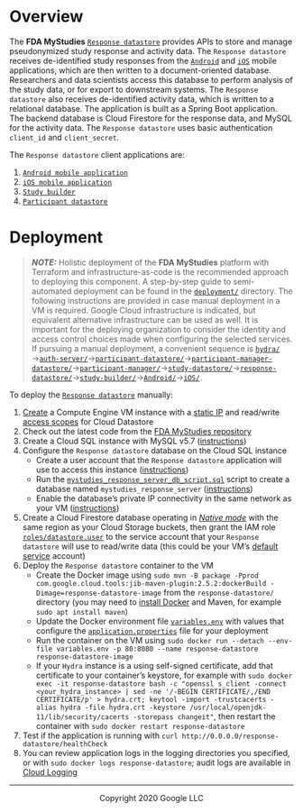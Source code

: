 <!--
 Copyright 2020 Google LLC
 Use of this source code is governed by an MIT-style
 license that can be found in the LICENSE file or at
 https://opensource.org/licenses/MIT.
-->
 
# Overview
The **FDA MyStudies** [`Response datastore`](/response-datastore/) provides APIs to store and manage pseudonymized study response and activity data. The `Response datastore` receives de-identified study responses from the [`Android`](/Android) and [`iOS`](/iOS) mobile applications, which are then written to a document-oriented database. Researchers and data scientists access this database to perform analysis of the study data, or for export to downstream systems. The `Response datastore` also receives de-identified activity data, which is written to a relational database. The application is built as a Spring Boot application. The backend database is Cloud Firestore for the response data, and MySQL for the activity data. The `Response datastore` uses basic authentication `client_id` and `client_secret`.

The `Response datastore` client applications are:
1. [`Android mobile application`](/Android/)
1. [`iOS mobile application`](/iOS/)
1. [`Study builder`](/study-builder)
1. [`Participant datastore`](/participant-datastore/)
 
# Deployment
> **_NOTE:_** Holistic deployment of the **FDA MyStudies** platform with Terraform and infrastructure-as-code is the recommended approach to deploying this component. A step-by-step guide to semi-automated deployment can be found in the [`deployment/`](/deployment) directory. The following instructions are provided in case manual deployment in a VM is required. Google Cloud infrastructure is indicated, but equivalent alternative infrastructure can be used as well. It is important for the deploying organization to consider the identity and access control choices made when configuring the selected services. If pursuing a manual deployment, a convenient sequence is [`hydra/`](/hydra)&rarr;[`auth-server/`](/auth-server/)&rarr;[`participant-datastore/`](/participant-datastore/)&rarr;[`participant-manager-datastore/`](/participant-manager-datastore/)&rarr;[`participant-manager/`](/participant-manager/)&rarr;[`study-datastore/`](/study-datastore/)&rarr;[`response-datastore/`](/response-datastore/)&rarr;[`study-builder/`](/study-builder/)&rarr;[`Android/`](/Android/)&rarr;[`iOS/`](/iOS/).
 
To deploy the [`Response datastore`](/response-datastore/) manually:
1. [Create](https://cloud.google.com/compute/docs/instances/create-start-instance) a Compute Engine VM instance with a [static IP](https://cloud.google.com/compute/docs/ip-addresses/reserve-static-internal-ip-address) and read/write [access scopes](https://cloud.google.com/compute/docs/access/service-accounts#accesscopesiam) for Cloud Datastore
1. Check out the latest code from the [FDA MyStudies repository](https://github.com/GoogleCloudPlatform/fda-mystudies/)
1. Create a Cloud SQL instance with MySQL v5.7 ([instructions](https://cloud.google.com/sql/docs/mysql/create-instance))
1. Configure the `Response datastore` database on the Cloud SQL instance
    -    Create a user account that the `Response datastore` application will use to access this instance ([instructions](https://cloud.google.com/sql/docs/mysql/create-manage-users))
    -    Run the [`mystudies_response_server_db_script.sql`](sqlscript/mystudies_response_server_db_script.sql) script to create a database named `mystudies_response_server` ([instructions](https://cloud.google.com/sql/docs/mysql/import-export/importing#importing_a_sql_dump_file))
    -   Enable the database’s private IP connectivity in the same network as your VM ([instructions](https://cloud.google.com/sql/docs/mysql/configure-private-ip))
1. Create a Cloud Firestore database operating in [*Native mode*](https://cloud.google.com/firestore/docs/quickstart-servers) with the same region as your Cloud Storage buckets, then grant the IAM role [`roles/datastore.user`](https://cloud.google.com/datastore/docs/access/iam#iam_roles) to the service account that your `Response datastore` will use to read/write data (this could be your VM’s [default service](https://cloud.google.com/compute/docs/access/service-accounts#default_service_account) account)
1. Deploy the `Response datastore` container to the VM
    -    Create the Docker image using `sudo mvn -B package -Pprod com.google.cloud.tools:jib-maven-plugin:2.5.2:dockerBuild -Dimage=response-datastore-image` from the `response-datastore/` directory (you may need to [install Docker](https://docs.docker.com/engine/install/debian/) and Maven, for example `sudo apt install maven`)
    -    Update the Docker environment file [`variables.env`](variables.env) with values that configure the [`application.properties`](response-server-service/src/main/resources/application.properties) file for your deployment
    -    Run the container on the VM using `sudo docker run --detach --env-file variables.env -p 80:8080 --name response-datastore response-datastore-image`
    -    If your `Hydra` instance is a using self-signed certificate, add that certificate to your container’s keystore, for example with `sudo docker exec -it response-datastore bash -c "openssl s_client -connect <your_hydra_instance> | sed -ne '/-BEGIN CERTIFICATE/,/END CERTIFICATE/p' > hydra.crt; keytool -import -trustcacerts -alias hydra -file hydra.crt -keystore /usr/local/openjdk-11/lib/security/cacerts -storepass changeit"`, then restart the container with `sudo docker restart response-datastore`
1. Test if the application is running with `curl http://0.0.0.0/response-datastore/healthCheck`
1. You can review application logs in the logging directories you specified, or with `sudo docker logs response-datastore`; audit logs are available in [Cloud Logging](https://cloud.google.com/logging)

***
<p align="center">Copyright 2020 Google LLC</p>
